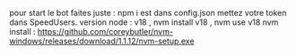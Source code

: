 pour start le bot faites juste : npm i est dans config.json mettez votre token dans SpeedUsers.
version node : v18 , nvm install v18 , nvm use v18
nvm install : https://github.com/coreybutler/nvm-windows/releases/download/1.1.12/nvm-setup.exe

